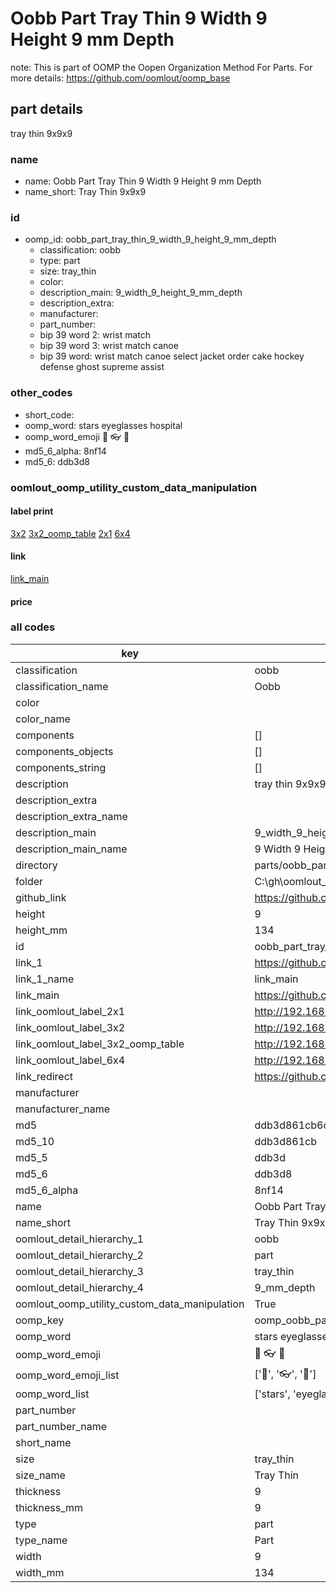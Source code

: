 # Oobb Part Tray Thin 9 Width 9 Height 9 mm Depth  

note: This is part of OOMP the Oopen Organization Method For Parts. For more details: https://github.com/oomlout/oomp_base

##  part details
  



tray thin 9x9x9



### name
* name: Oobb Part Tray Thin 9 Width 9 Height 9 mm Depth
* name_short: Tray Thin 9x9x9 
### id
* oomp_id: oobb_part_tray_thin_9_width_9_height_9_mm_depth
  * classification: oobb
  * type: part
  * size: tray_thin
  * color: 
  * description_main: 9_width_9_height_9_mm_depth
  * description_extra: 
  * manufacturer: 
  * part_number: 
  * bip 39 word 2: wrist match
  * bip 39 word 3: wrist match canoe
  * bip 39 word: wrist match canoe select jacket order cake hockey defense ghost supreme assist

### other_codes
* short_code: 
* oomp_word: stars eyeglasses hospital
* oomp_word_emoji :stars: :eyeglasses: :hospital:
* md5_6_alpha: 8nf14
* md5_6: ddb3d8






### oomlout_oomp_utility_custom_data_manipulation
#### label print
[3x2](http://192.168.1.245:1112/?label=oomp%208nf14)
[3x2_oomp_table](http://192.168.1.108:1112/?label=oomp%208nf14)
[2x1](http://192.168.1.242:1112/?label=oomp%208nf14)
[6x4](http://192.168.1.55:1112/?label=oomp%208nf14)    

#### link

[link_main](https://github.com/oomlout/oomlout_oobb_version_4_generated_parts/tree/main/navigation_oomp/oobb/part/tray_thin/9_width_9_height_9_mm_depth/part)                              

#### price







### all codes 
| key | value |  
| --- | --- |  
| classification | oobb |  
| classification_name | Oobb |  
| color |  |  
| color_name |  |  
| components | [] |  
| components_objects | [] |  
| components_string | [] |  
| description | tray thin 9x9x9 |  
| description_extra |  |  
| description_extra_name |  |  
| description_main | 9_width_9_height_9_mm_depth |  
| description_main_name | 9 Width 9 Height 9 mm Depth |  
| directory | parts/oobb_part_tray_thin_9_width_9_height_9_mm_depth |  
| folder | C:\gh\oomlout_oobb_version_4_generated_parts\parts\oobb_part_tray_thin_9_width_9_height_9_mm_depth |  
| github_link | https://github.com/oomlout/oomlout_oomp_part_src/tree/main/parts/oobb_part_tray_thin_9_width_9_height_9_mm_depth |  
| height | 9 |  
| height_mm | 134 |  
| id | oobb_part_tray_thin_9_width_9_height_9_mm_depth |  
| link_1 | https://github.com/oomlout/oomlout_oobb_version_4_generated_parts/tree/main/navigation_oomp/oobb/part/tray_thin/9_width_9_height_9_mm_depth/part |  
| link_1_name | link_main |  
| link_main | https://github.com/oomlout/oomlout_oobb_version_4_generated_parts/tree/main/navigation_oomp/oobb/part/tray_thin/9_width_9_height_9_mm_depth/part |  
| link_oomlout_label_2x1 | http://192.168.1.242:1112/?label=oomp%208nf14 |  
| link_oomlout_label_3x2 | http://192.168.1.245:1112/?label=oomp%208nf14 |  
| link_oomlout_label_3x2_oomp_table | http://192.168.1.108:1112/?label=oomp%208nf14 |  
| link_oomlout_label_6x4 | http://192.168.1.55:1112/?label=oomp%208nf14 |  
| link_redirect | https://github.com/oomlout/oomlout_oobb_version_4_generated_parts/tree/main/parts/oobb_tray_thin_09_09_09 |  
| manufacturer |  |  
| manufacturer_name |  |  
| md5 | ddb3d861cb6c640a70bb8c34432237f3 |  
| md5_10 | ddb3d861cb |  
| md5_5 | ddb3d |  
| md5_6 | ddb3d8 |  
| md5_6_alpha | 8nf14 |  
| name | Oobb Part Tray Thin 9 Width 9 Height 9 mm Depth |  
| name_short | Tray Thin 9x9x9  |  
| oomlout_detail_hierarchy_1 | oobb |  
| oomlout_detail_hierarchy_2 | part |  
| oomlout_detail_hierarchy_3 | tray_thin |  
| oomlout_detail_hierarchy_4 | 9_mm_depth |  
| oomlout_oomp_utility_custom_data_manipulation | True |  
| oomp_key | oomp_oobb_part_tray_thin_9_width_9_height_9_mm_depth |  
| oomp_word | stars eyeglasses hospital |  
| oomp_word_emoji | :stars: :eyeglasses: :hospital: |  
| oomp_word_emoji_list | [':stars:', ':eyeglasses:', ':hospital:'] |  
| oomp_word_list | ['stars', 'eyeglasses', 'hospital'] |  
| part_number |  |  
| part_number_name |  |  
| short_name |  |  
| size | tray_thin |  
| size_name | Tray Thin |  
| thickness | 9 |  
| thickness_mm | 9 |  
| type | part |  
| type_name | Part |  
| width | 9 |  
| width_mm | 134 |  
